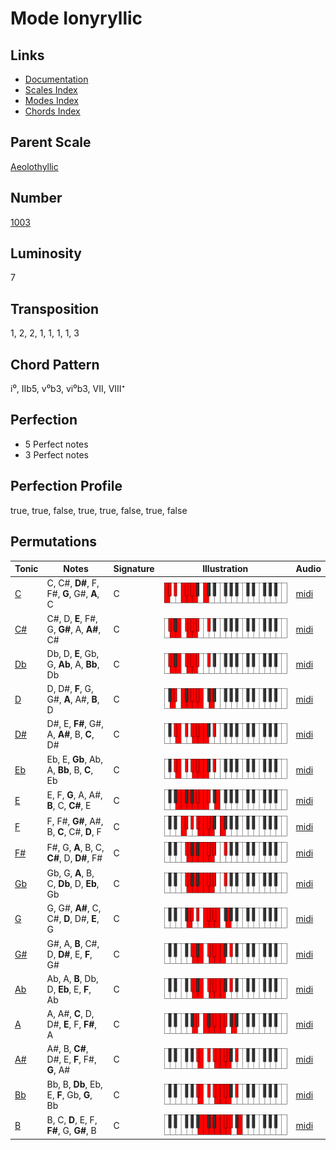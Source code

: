 # Mode Ionyryllic

## Links

- [Documentation](README.md)
- [Scales Index](Scales.md)
- [Modes Index](Modes.md)
- [Chords Index](Chords.md)

## Parent Scale

[Aeolothyllic](ScaleAeolothyllic.md)

## Number

[1003](https://ianring.com/musictheory/scales/1003)

## Luminosity

7

## Transposition

1, 2, 2, 1, 1, 1, 1, 3

## Chord Pattern

i⁰, IIb5, v⁰b3, vi⁰b3, VII, VIII⁺

## Perfection

- 5 Perfect notes
- 3 Perfect notes

## Perfection Profile

true, true, false, true, true, false, true, false

## Permutations

| Tonic | Notes | Signature | Illustration | Audio |
|-------|-------|-----------|--------------|-------|
| [C](ModeCNaturalIonyryllic.md) | C, C#, **D#**, F, F#, **G**, G#, **A**, C | C | ![CNaturalIonyryllic](ModeCNaturalIonyryllic.png) | [midi](https://github.com/edipermadi/music/blob/main/docs/ModeCNaturalIonyryllic.mid?raw=true) |
| [C#](ModeCSharpIonyryllic.md) | C#, D, **E**, F#, G, **G#**, A, **A#**, C# | C | ![CSharpIonyryllic](ModeCSharpIonyryllic.png) | [midi](https://github.com/edipermadi/music/blob/main/docs/ModeCSharpIonyryllic.mid?raw=true) |
| [Db](ModeDFlatIonyryllic.md) | Db, D, **E**, Gb, G, **Ab**, A, **Bb**, Db | C | ![DFlatIonyryllic](ModeDFlatIonyryllic.png) | [midi](https://github.com/edipermadi/music/blob/main/docs/ModeDFlatIonyryllic.mid?raw=true) |
| [D](ModeDNaturalIonyryllic.md) | D, D#, **F**, G, G#, **A**, A#, **B**, D | C | ![DNaturalIonyryllic](ModeDNaturalIonyryllic.png) | [midi](https://github.com/edipermadi/music/blob/main/docs/ModeDNaturalIonyryllic.mid?raw=true) |
| [D#](ModeDSharpIonyryllic.md) | D#, E, **F#**, G#, A, **A#**, B, **C**, D# | C | ![DSharpIonyryllic](ModeDSharpIonyryllic.png) | [midi](https://github.com/edipermadi/music/blob/main/docs/ModeDSharpIonyryllic.mid?raw=true) |
| [Eb](ModeEFlatIonyryllic.md) | Eb, E, **Gb**, Ab, A, **Bb**, B, **C**, Eb | C | ![EFlatIonyryllic](ModeEFlatIonyryllic.png) | [midi](https://github.com/edipermadi/music/blob/main/docs/ModeEFlatIonyryllic.mid?raw=true) |
| [E](ModeENaturalIonyryllic.md) | E, F, **G**, A, A#, **B**, C, **C#**, E | C | ![ENaturalIonyryllic](ModeENaturalIonyryllic.png) | [midi](https://github.com/edipermadi/music/blob/main/docs/ModeENaturalIonyryllic.mid?raw=true) |
| [F](ModeFNaturalIonyryllic.md) | F, F#, **G#**, A#, B, **C**, C#, **D**, F | C | ![FNaturalIonyryllic](ModeFNaturalIonyryllic.png) | [midi](https://github.com/edipermadi/music/blob/main/docs/ModeFNaturalIonyryllic.mid?raw=true) |
| [F#](ModeFSharpIonyryllic.md) | F#, G, **A**, B, C, **C#**, D, **D#**, F# | C | ![FSharpIonyryllic](ModeFSharpIonyryllic.png) | [midi](https://github.com/edipermadi/music/blob/main/docs/ModeFSharpIonyryllic.mid?raw=true) |
| [Gb](ModeGFlatIonyryllic.md) | Gb, G, **A**, B, C, **Db**, D, **Eb**, Gb | C | ![GFlatIonyryllic](ModeGFlatIonyryllic.png) | [midi](https://github.com/edipermadi/music/blob/main/docs/ModeGFlatIonyryllic.mid?raw=true) |
| [G](ModeGNaturalIonyryllic.md) | G, G#, **A#**, C, C#, **D**, D#, **E**, G | C | ![GNaturalIonyryllic](ModeGNaturalIonyryllic.png) | [midi](https://github.com/edipermadi/music/blob/main/docs/ModeGNaturalIonyryllic.mid?raw=true) |
| [G#](ModeGSharpIonyryllic.md) | G#, A, **B**, C#, D, **D#**, E, **F**, G# | C | ![GSharpIonyryllic](ModeGSharpIonyryllic.png) | [midi](https://github.com/edipermadi/music/blob/main/docs/ModeGSharpIonyryllic.mid?raw=true) |
| [Ab](ModeAFlatIonyryllic.md) | Ab, A, **B**, Db, D, **Eb**, E, **F**, Ab | C | ![AFlatIonyryllic](ModeAFlatIonyryllic.png) | [midi](https://github.com/edipermadi/music/blob/main/docs/ModeAFlatIonyryllic.mid?raw=true) |
| [A](ModeANaturalIonyryllic.md) | A, A#, **C**, D, D#, **E**, F, **F#**, A | C | ![ANaturalIonyryllic](ModeANaturalIonyryllic.png) | [midi](https://github.com/edipermadi/music/blob/main/docs/ModeANaturalIonyryllic.mid?raw=true) |
| [A#](ModeASharpIonyryllic.md) | A#, B, **C#**, D#, E, **F**, F#, **G**, A# | C | ![ASharpIonyryllic](ModeASharpIonyryllic.png) | [midi](https://github.com/edipermadi/music/blob/main/docs/ModeASharpIonyryllic.mid?raw=true) |
| [Bb](ModeBFlatIonyryllic.md) | Bb, B, **Db**, Eb, E, **F**, Gb, **G**, Bb | C | ![BFlatIonyryllic](ModeBFlatIonyryllic.png) | [midi](https://github.com/edipermadi/music/blob/main/docs/ModeBFlatIonyryllic.mid?raw=true) |
| [B](ModeBNaturalIonyryllic.md) | B, C, **D**, E, F, **F#**, G, **G#**, B | C | ![BNaturalIonyryllic](ModeBNaturalIonyryllic.png) | [midi](https://github.com/edipermadi/music/blob/main/docs/ModeBNaturalIonyryllic.mid?raw=true) |
